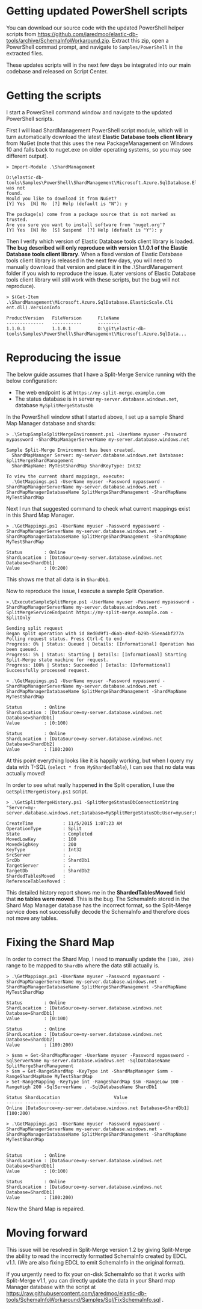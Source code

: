 # Getting updated PowerShell scripts

You can download our source code with the updated PowerShell helper scripts from  https://github.com/jaredmoo/elastic-db-tools/archive/SchemaInfoWorkaround.zip. Extract this zip, open a PowerShell commad prompt, and navigate to `Samples/PowerShell` in the extracted files.

These updates scripts will in the next few days be integrated into our main codebase and released on Script Center.

# Getting the scripts

I start a PowerShell command window and navigate to the updated PowerShell scripts. 

First I will load ShardManagement PowerShell script module, which will in turn automatically download the latest **Elastic Database tools client library** from NuGet (note that this uses the new PackageManagement on Windows 10 and falls back to nuget.exe on older operating systems, so you may see different output).

```
> Import-Module .\ShardManagement

D:\elastic-db-tools\Samples\PowerShell\ShardManagement\Microsoft.Azure.SqlDatabase.ElasticScale.Client.dll was not
found.
Would you like to download it from NuGet?
[Y] Yes  [N] No  [?] Help (default is "N"): y

The package(s) come from a package source that is not marked as trusted.
Are you sure you want to install software from 'nuget.org'?
[Y] Yes  [N] No  [S] Suspend  [?] Help (default is "Y"): y
```

Then I verify which version of Elastic Database tools client library is loaded. **The bug described will only reproduce with version 1.1.0.1 of the Elastic Database tools client library**. When a fixed version of Elastic Database tools client library is released in the next few days, you will need to manually download that version and place it in the .\ShardManagement folder if you wish to reproduce the issue. (Later versions of Elastic Database tools client library will still work with these scripts, but the bug will not reproduce).

```
> $(Get-Item .\ShardManagement\Microsoft.Azure.SqlDatabase.ElasticScale.Cli
ent.dll).VersionInfo

ProductVersion   FileVersion      FileName
--------------   -----------      --------
1.1.0.1          1.1.0.1          D:\git\elastic-db-tools\Samples\PowerShell\ShardManagement\Microsoft.Azure.SqlData...
```

# Reproducing the issue

The below guide assumes that I have a Split-Merge Service running with the below configuration:
 - The web endpoint is at `https://my-split-merge.example.com`
 - The status database is in server `my-server.database.windows.net`, database `MySplitMergeStatusDb`


In the PowerShell window sthat I started above, I set up a sample Shard Map Manager database and shards:

```
> .\SetupSampleSplitMergeEnvironment.ps1 -UserName myuser -Password mypassword -ShardMapManagerServerName my-server.database.windows.net

Sample Split-Merge Environment has been created.
  ShardMapManager Server: my-server.database.windows.net Database: SplitMergeShardManagement
  ShardMapName: MyTestShardMap ShardKeyType: Int32

To view the current shard mappings, execute:
  .\GetMappings.ps1 -UserName myuser -Password mypassword -ShardMapManagerServerName my-server.database.windows.net -ShardMapManagerDatabaseName SplitMergeShardManagement -ShardMapName MyTestShardMap
```

Next I run that suggested command to check what current mappings exist in this Shard Map Manager.

```
> .\GetMappings.ps1 -UserName myuser -Password mypassword -ShardMapManagerServerName my-server.database.windows.net -ShardMapManagerDatabaseName SplitMergeShardManagement -ShardMapName MyTestShardMap

Status        : Online
ShardLocation : [DataSource=my-server.database.windows.net Database=ShardDb1]
Value         : [0:200)
```

This shows me that all data is in `ShardDb1`.

Now to reproduce the issue, I execute a sample Split Operation.

```
>.\ExecuteSampleSplitMerge.ps1 -UserName myuser -Password mypassword -ShardMapManagerServerName my-server.database.windows.net -SplitMergeServiceEndpoint https://my-split-merge.example.com -SplitOnly

Sending split request
Began split operation with id 8ed0d9f1-d6ab-49af-b29b-55eea4bf277a
Polling request status. Press Ctrl-C to end
Progress: 0% | Status: Queued | Details: [Informational] Operation has been queued.
Progress: 5% | Status: Starting | Details: [Informational] Starting Split-Merge state machine for request.
Progress: 100% | Status: Succeeded | Details: [Informational] Successfully processed request.

> .\GetMappings.ps1 -UserName myuser -Password mypassword -ShardMapManagerServerName my-server.database.windows.net -ShardMapManagerDatabaseName SplitMergeShardManagement -ShardMapName MyTestShardMap

Status        : Online
ShardLocation : [DataSource=my-server.database.windows.net Database=ShardDb1]
Value         : [0:100)

Status        : Online
ShardLocation : [DataSource=my-server.database.windows.net Database=ShardDb2]
Value         : [100:200)
```

At this point everything looks like it is happily working, but when I query my data with T-SQL (`select * from MyShardedTable`), I can see that no data was actually moved!

In order to see what really happened in the Split operation, I use the `GetSplitMergeHistory.ps1` script.

```
> .\GetSplitMergeHistory.ps1 -SplitMergeStatusDbConnectionString "Server=my-server.database.windows.net;Database=MySplitMergeStatusDb;User=myuser;Password=mypassword"

CreateTime           : 11/5/2015 1:07:23 AM
OperationType        : Split
State                : Completed
MovedLowKey          : 100
MovedHighKey         : 200
KeyType              : Int32
SrcServer            : .
SrcDb                : ShardDb1
TargetServer         : .
TargetDb             : ShardDb2
ShardedTablesMoved   :
ReferenceTablesMoved :
```

This detailed history report shows me in the **ShardedTablesMoved** field that **no tables were moved**. This is the bug. The SchemaInfo stored in the Shard Map Manager database has the incorrect format, so the Split-Merge service does not successfully decode the SchemaInfo and therefore does not move any tables. 

# Fixing the Shard Map

In order to correct the Shard Map, I need to manually update the `[100, 200)` range to be mapped to `ShardDb` where the data still actually is.

```
> .\GetMappings.ps1 -UserName myuser -Password mypassword -ShardMapManagerServerName my-server.database.windows.net -ShardMapManagerDatabaseName SplitMergeShardManagement -ShardMapName MyTestShardMap

Status        : Online
ShardLocation : [DataSource=my-server.database.windows.net Database=ShardDb1]
Value         : [0:100)

Status        : Online
ShardLocation : [DataSource=my-server.database.windows.net Database=ShardDb2]
Value         : [100:200)

> $smm = Get-ShardMapManager -UserName myuser -Password mypassword -SqlServerName my-server.database.windows.net -SqlDatabaseName SplitMergeShardManagement
> $sm = Get-RangeShardMap -KeyType int -ShardMapManager $smm -RangeShardMapName MyTestShardMap
> Set-RangeMapping -KeyType int -RangeShardMap $sm -RangeLow 100 -RangeHigh 200 -SqlServerName . -SqlDatabaseName ShardDb1

Status ShardLocation                    Value
------ -------------                    -----
Online [DataSource=my-server.database.windows.net Database=ShardDb1] [100:200)

> .\GetMappings.ps1 -UserName myuser -Password mypassword -ShardMapManagerServerName my-server.database.windows.net -ShardMapManagerDatabaseName SplitMergeShardManagement -ShardMapName MyTestShardMap


Status        : Online
ShardLocation : [DataSource=my-server.database.windows.net Database=ShardDb1]
Value         : [0:100)

Status        : Online
ShardLocation : [DataSource=my-server.database.windows.net Database=ShardDb1]
Value         : [100:200)
```

Now the Shard Map is repaired.

# Moving forward

This issue will be resolved in Split-Merge version 1.2 by giving Split-Merge the ability to read the incorrectly formatted SchemaInfo created by EDCL v1.1. (We are also fixing EDCL to emit SchemaInfo in the original format).

If you urgently need to fix your on-disk SchemaInfo so that it works with Split-Merge v1.1, you can directly update the data in your Shard map Manager database with the script at https://raw.githubusercontent.com/jaredmoo/elastic-db-tools/SchemaInfoWorkaround/Samples/Sql/FixSchemaInfo.sql .
